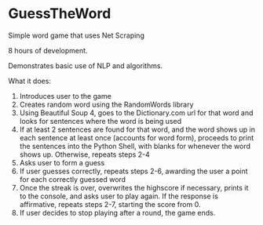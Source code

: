 # GuessTheWord
Simple word game that uses Net Scraping

8 hours of development.

Demonstrates basic use of NLP and algorithms.



What it does:

1. Introduces user to the game
2. Creates random word using the RandomWords library
3. Using Beautiful Soup 4, goes to the Dictionary.com url for that word and looks for sentences where the word is being used
4. If at least 2 sentences are found for that word, and the word shows up in each sentence at least once (accounts for word form), 
   proceeds to print the sentences into the Python Shell, with blanks for whenever the word shows up. Otherwise, repeats steps 2-4
5. Asks user to form a guess
6. If user guesses correctly, repeats steps 2-6, awarding the user a point for each correctly guessed word
7. Once the streak is over, overwrites the highscore if necessary, prints it to the console, and asks user to play again. If
   the response is affirmative, repeats steps 2-7, starting the score from 0.
8. If user decides to stop playing after a round, the game ends.

